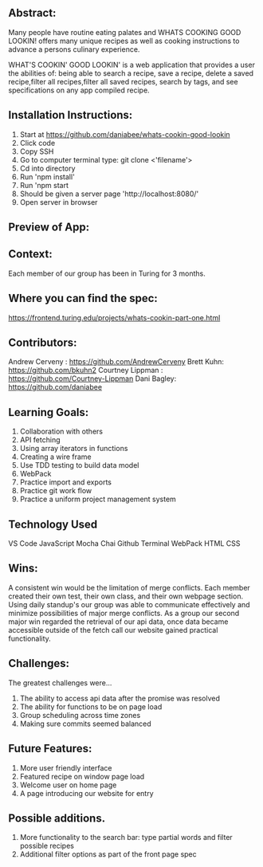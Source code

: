 ## Abstract:
Many people have routine eating palates and WHATS COOKING GOOD LOOKIN! offers many unique recipes as well as cooking instructions to advance a persons culinary experience. 

WHAT'S COOKIN' GOOD LOOKIN' is a web application that provides a user the abilities of: being able to search a recipe, save a recipe, delete a saved recipe,filter all recipes,filter all saved recipes, search by tags, and see specifications on any app compiled recipe. 

## Installation Instructions:
1. Start at https://github.com/daniabee/whats-cookin-good-lookin
2. Click code
3. Copy SSH 
4. Go to computer terminal type: git clone <'filename'>
5. Cd into directory 
6. Run 'npm install'
7. Run 'npm start
8. Should be given a server page 'http://localhost:8080/'
9. Open server in browser  


## Preview of App:

## Context:
Each member of our group has been in Turing for 3 months. 

## Where you can find the spec:
https://frontend.turing.edu/projects/whats-cookin-part-one.html

## Contributors:
Andrew Cerveny : https://github.com/AndrewCerveny
Brett Kuhn: https://github.com/bkuhn2
Courtney Lippman : https://github.com/Courtney-Lippman
Dani Bagley: https://github.com/daniabee

## Learning Goals:
1. Collaboration with others 
2. API fetching
3. Using array iterators in functions 
4. Creating a wire frame
5. Use TDD testing to build data model
6. WebPack 
7. Practice import and exports
8. Practice git work flow 
9. Practice a uniform project management system

## Technology Used
VS Code
JavaScript
Mocha
Chai
Github
Terminal
WebPack
HTML
CSS
## Wins:
A consistent win would be the limitation of merge conflicts. Each member created their own test, their own class, and their own webpage section. Using daily standup's our group was able to communicate effectively and minimize possibilities of major merge conflicts. As a group our second major win regarded the retrieval of our api data, once data became accessible outside of the fetch call our website gained practical functionality. 

## Challenges:
The greatest challenges were...

1. The ability to access api data after the promise was resolved 
2. The ability for functions to be on page load  
3. Group scheduling across time zones
4. Making sure commits seemed balanced 

## Future Features:
1. More user friendly interface
2. Featured recipe on window page load
3. Welcome user on home page
4. A page introducing our website for entry

 
## Possible additions.
1. More functionality to the search bar:  type partial words and filter possible recipes 
2. Additional filter options as part of the front page spec 
